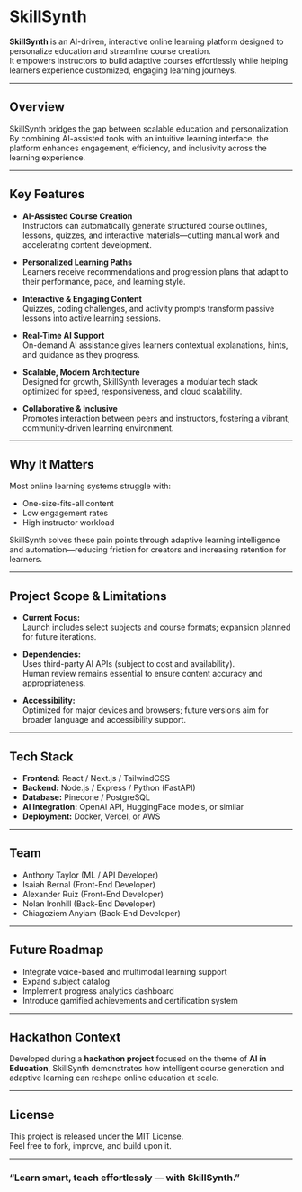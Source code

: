 # SkillSynth

**SkillSynth** is an AI-driven, interactive online learning platform designed to personalize education and streamline course creation.  
It empowers instructors to build adaptive courses effortlessly while helping learners experience customized, engaging learning journeys.

---

## Overview

SkillSynth bridges the gap between scalable education and personalization.  
By combining AI-assisted tools with an intuitive learning interface, the platform enhances engagement, efficiency, and inclusivity across the learning experience.

---

## Key Features

- **AI-Assisted Course Creation**  
  Instructors can automatically generate structured course outlines, lessons, quizzes, and interactive materials—cutting manual work and accelerating content development.

- **Personalized Learning Paths**  
  Learners receive recommendations and progression plans that adapt to their performance, pace, and learning style.

- **Interactive & Engaging Content**  
  Quizzes, coding challenges, and activity prompts transform passive lessons into active learning sessions.

- **Real-Time AI Support**  
  On-demand AI assistance gives learners contextual explanations, hints, and guidance as they progress.

- **Scalable, Modern Architecture**  
  Designed for growth, SkillSynth leverages a modular tech stack optimized for speed, responsiveness, and cloud scalability.

- **Collaborative & Inclusive**  
  Promotes interaction between peers and instructors, fostering a vibrant, community-driven learning environment.

---

## Why It Matters

Most online learning systems struggle with:
- One-size-fits-all content  
- Low engagement rates  
- High instructor workload  

SkillSynth solves these pain points through adaptive learning intelligence and automation—reducing friction for creators and increasing retention for learners.

---

## Project Scope & Limitations

- **Current Focus:**  
  Launch includes select subjects and course formats; expansion planned for future iterations.

- **Dependencies:**  
  Uses third-party AI APIs (subject to cost and availability).  
  Human review remains essential to ensure content accuracy and appropriateness.

- **Accessibility:**  
  Optimized for major devices and browsers; future versions aim for broader language and accessibility support.

---

## Tech Stack

- **Frontend:** React / Next.js / TailwindCSS  
- **Backend:** Node.js / Express / Python (FastAPI)  
- **Database:** Pinecone / PostgreSQL  
- **AI Integration:** OpenAI API, HuggingFace models, or similar  
- **Deployment:** Docker, Vercel, or AWS  

---

## Team

- Anthony Taylor (ML / API Developer)
- Isaiah Bernal (Front-End Developer)
- Alexander Ruiz (Front-End Developer)
- Nolan Ironhill (Back-End Developer)
- Chiagoziem Anyiam (Back-End Developer)

---

## Future Roadmap

- Integrate voice-based and multimodal learning support  
- Expand subject catalog  
- Implement progress analytics dashboard  
- Introduce gamified achievements and certification system  

---

## Hackathon Context

Developed during a **hackathon project** focused on the theme of **AI in Education**, SkillSynth demonstrates how intelligent course generation and adaptive learning can reshape online education at scale.

---

## License

This project is released under the MIT License.  
Feel free to fork, improve, and build upon it.

---

### “Learn smart, teach effortlessly — with SkillSynth.”
